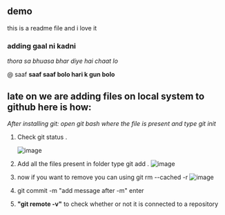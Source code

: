 ## demo
this is a readme file and i love it
### adding gaal ni kadni

*thora sa bhuasa bhar diye hai chaat lo*

@ saaf **saaf saaf bolo hari k gun bolo**

## late on we are adding files on local system to github here is how:
*After installing git: open git bash where the file is present and type git init*

1. Check git status .
   
   ![image](https://github.com/user-attachments/assets/b964f244-cd4d-40f7-bb90-1069e47b0214)
3. Add all the files present in folder type git add .
   ![image](https://github.com/user-attachments/assets/e9ba264b-4c47-47ec-8926-ec12450cb017)
4. now if you want to remove you can using git rm --cached -r <filename>
   ![image](https://github.com/user-attachments/assets/917413a2-b07a-4179-ab4a-4086b4a54a4c)
5. git commit -m "add message after -m" enter
6. **"git remote -v"** to check whether or not it is connected to a repository
